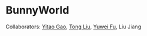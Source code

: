 # BunnyWorld

Collaborators: [Yitao Gao](https://github.com/QuandoSJ), [Tong Liu](https://github.com/tliu1023), [Yuwei Fu](https://github.com/Imfuyuwei), Liu Jiang